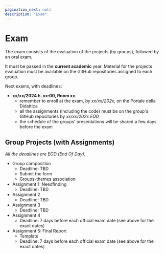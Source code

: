 ```yaml
---
pagination_next: null
description: "Exam"
---
```


# Exam

The exam consists of the evaluation of the projects (by groups), followed by an oral exam.

It must be passed in the **current academic** year. Material for the projects evaluation must be available on the GitHub repositories assigned to each group.

Next exams, with deadlines:

- **xx/xx/2024 h. xx:00, Room xx**
    - remember to enroll at the exam, by *xx/xx/202x*, on the Portale della Didattica
    - all the assignments (including the code) must be on the group's GitHub repositories by *xx/xx/202x EOD*
    - the schedule of the groups' presentations will be shared a few days before the exam

## Group Projects (with Assignments)

*All the deadlines are EOD (End Of Day).*

- Group composition
  - Deadline: TBD
  - Submit the form
  - Groups-themes association
- Assignment 1: Needfinding
  - Deadline: TBD
- Assignment 2
  - Deadline: TBD
- Assignment 3
  - Deadline: TBD
- Assignment 4
  - Deadline: 7 days before each official exam date (see above for the exact dates)
- Assignment 5: Final Report
  - Template
  - Deadline: 7 days before each official exam date (see above for the exact dates)
